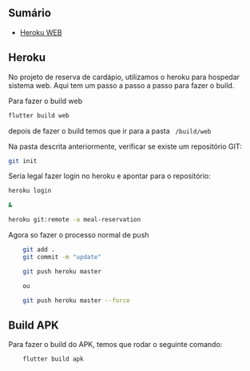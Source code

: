 ## Sumário

- [Heroku WEB](#-Heroku)

## Heroku

No projeto de reserva de cardápio, utilizamos o heroku para hospedar sistema web. Aqui tem um passo a passo a passo para fazer o build.

Para fazer o build web

```sh
flutter build web
```

depois de fazer o build temos que ir para a pasta ` /build/web`

Na pasta descrita anteriormente, verificar se existe um repositório GIT:

```sh
git init
```

Seria legal fazer login no heroku e apontar para o repositório:

```sh
heroku login

&

heroku git:remote -a meal-reservation
```

Agora so fazer o processo normal de push

```sh
    git add .
    git commit -m "update"

    git push heroku master

    ou

    git push heroku master --force
```

##

## Build APK

Para fazer o build do APK, temos que rodar o seguinte comando:

```sh
    flutter build apk
```
